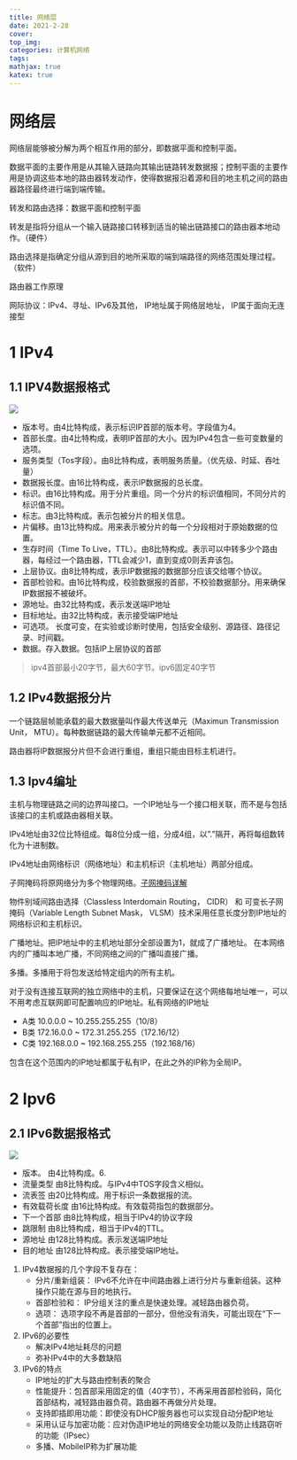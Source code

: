 ```yaml
---
title: 网络层
date: 2021-2-28
cover:
top_img:
categories: 计算机网络
tags: 
mathjax: true
katex: true
---
```

# 网络层

网络层能够被分解为两个相互作用的部分，即数据平面和控制平面。

数据平面的主要作用是从其输入链路向其输出链路转发数据报；控制平面的主要作用是协调这些本地的路由器转发动作，使得数据报沿着源和目的地主机之间的路由器路径最终进行端到端传输。

转发和路由选择：数据平面和控制平面

转发是指将分组从一个输入链路接口转移到适当的输出链路接口的路由器本地动作。（硬件）

路由选择是指确定分组从源到目的地所采取的端到端路径的网络范围处理过程。（软件）

路由器工作原理

网际协议：IPv4、寻址、IPv6及其他， IP地址属于网络层地址， IP属于面向无连接型

# 1 IPv4
## 1.1 IPV4数据报格式
![](http://note.youdao.com/yws/public/resource/ee0240bc38d981dd714fac885bebb768/xmlnote/B1B01B5371E045A6B3AD6EE8730293FF/14238)
- 版本号。由4比特构成，表示标识IP首部的版本号。字段值为4。
- 首部长度。由4比特构成，表明IP首部的大小。因为IPv4包含一些可变数量的选项。
- 服务类型（Tos字段）。由8比特构成，表明服务质量。（优先级、时延、吞吐量）
- 数据报长度。由16比特构成，表示IP数据报的总长度。
- 标识。由16比特构成。用于分片重组。同一个分片的标识值相同，不同分片的标识值不同。
- 标志。由3比特构成。表示包被分片的相关信息。
- 片偏移。由13比特构成。用来表示被分片的每一个分段相对于原始数据的位置。
- 生存时间（Time To Live，TTL）。由8比特构成。表示可以中转多少个路由器，每经过一个路由器，TTL会减少1，直到变成0则丢弃该包。
- 上层协议。由8比特构成，表示IP数据报的数据部分应该交给哪个协议。
- 首部检验和。由16比特构成，校验数据报的首部，不校验数据部分。用来确保IP数据报不被破坏。
- 源地址。由32比特构成，表示发送端IP地址
- 目标地址。由32比特构成，表示接受端IP地址
- 可选项。 长度可变，在实验或诊断时使用，包括安全级别、源路径、路径记录、时间戳。
- 数据。存入数据。包括IP上层协议的首部
> ipv4首部最小20字节，最大60字节。ipv6固定40字节
## 1.2 IPv4数据报分片

一个链路层帧能承载的最大数据量叫作最大传送单元（Maximun Transmission Unit， MTU）。每种数据链路的最大传输单元都不近相同。

路由器将IP数据报分片但不会进行重组，重组只能由目标主机进行。

## 1.3 Ipv4编址
主机与物理链路之间的边界叫接口。一个IP地址与一个接口相关联，而不是与包括该接口的主机或路由器相关联。

IPv4地址由32位比特组成。每8位分成一组，分成4组，以”.”隔开，再将每组数转化为十进制数。

IPv4地址由网络标识（网络地址）和主机标识（主机地址）两部分组成。

子网掩码将原网络分为多个物理网络。[子网掩码详解](https://blog.csdn.net/gatieme/article/details/50989257)

物件别域间路由选择（Classless Interdomain Routing， CIDR） 和
可变长子网掩码（Variable Length Subnet Mask， VLSM）技术采用任意长度分割IP地址的网络标识和主机标识。

广播地址。把IP地址中的主机地址部分全部设置为1，就成了广播地址。
在本网络内的广播叫本地广播，不同网络之间的广播叫直接广播。

多播。多播用于将包发送给特定组内的所有主机。

对于没有连接互联网的独立网络中的主机，只要保证在这个网络每地址唯一，可以不用考虑互联网即可配置响应的IP地址。私有网络的IP地址
- A类 10.0.0.0 ~ 10.255.255.255（10/8）
- B类 172.16.0.0 ~ 172.31.255.255（172.16/12）
- C类 192.168.0.0 ~ 192.168.255.255（192.168/16）

包含在这个范围内的IP地址都属于私有IP，在此之外的IP称为全局IP。

# 2 Ipv6

## 2.1 IPv6数据报格式
![](http://note.youdao.com/yws/public/resource/ee0240bc38d981dd714fac885bebb768/xmlnote/04C7048AF63C47A8802A06CA5B466098/14240)
- 版本。 由4比特构成。6.
- 流量类型 由8比特构成。与IPv4中TOS字段含义相似。
- 流表签 由20比特构成。用于标识一条数据报的流。
- 有效载荷长度 由16比特构成。有效载荷指包的数据部分。
- 下一个首部 由8比特构成，相当于IPv4的协议字段
- 跳限制 由8比特构成，相当于IPv4的TTL。
- 源地址 由128比特构成。表示发送端IP地址
- 目的地址 由128比特构成。表示接受端IP地址。
1. IPv4数据报的几个字段不复存在：
    - 分片/重新组装： IPv6不允许在中间路由器上进行分片与重新组装。这种操作只能在源与目的地执行。
    - 首部检验和： IP分组关注的重点是快速处理。减轻路由器负荷。
    - 选项： 选项字段不再是首部的一部分，但他没有消失，可能出现在“下一个首部”指出的位置上。
2. IPv6的必要性
    - 解决IPv4地址耗尽的问题
    - 弥补IPv4中的大多数缺陷
3. IPv6的特点
    - IP地址的扩大与路由控制表的聚合
    - 性能提升：包首部采用固定的值（40字节），不再采用首部检验码，简化首部结构，减轻路由器负荷。路由器不再做分片处理。
    - 支持即插即用功能：即使没有DHCP服务器也可以实现自动分配IP地址
    - 采用认证与加密功能：应对伪造IP地址的网络安全功能以及防止线路窃听的功能（IPsec）
    - 多播、MobileIP称为扩展功能

